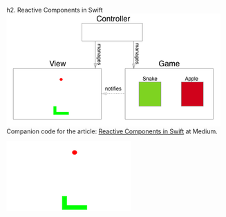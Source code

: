 h2. Reactive Components in Swift
![](arch.png)
Companion code for the article: [Reactive Components in Swift](https://medium.com/@StanLea/reactive-components-in-swift-24bb8768adba) at Medium.

![](screenshot.png)
